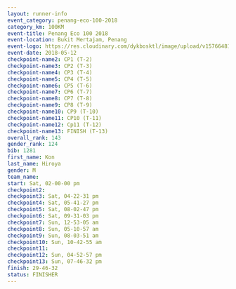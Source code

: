 ```yaml
--- 
layout: runner-info 
event_category: penang-eco-100-2018 
category_km: 100KM 
event-title: Penang Eco 100 2018 
event-location: Bukit Mertajam, Penang 
event-logo: https://res.cloudinary.com/dykbosktl/image/upload/v1576648106/Logo/Logo_lovxhg.jpg 
event-date: 2018-05-12 
checkpoint-name2: CP1 (T-2) 
checkpoint-name3: CP2 (T-3) 
checkpoint-name4: CP3 (T-4) 
checkpoint-name5: CP4 (T-5) 
checkpoint-name6: CP5 (T-6) 
checkpoint-name7: CP6 (T-7) 
checkpoint-name8: CP7 (T-8) 
checkpoint-name9: CP8 (T-9) 
checkpoint-name10: CP9 (T-10) 
checkpoint-name11: CP10 (T-11) 
checkpoint-name12: Cp11 (T-12) 
checkpoint-name13: FINISH (T-13) 
overall_rank: 143
gender_rank: 124
bib: 1281
first_name: Kon
last_name: Hiroya
gender: M
team_name: 
start: Sat, 02-00-00 pm
checkpoint2: 
checkpoint3: Sat, 04-22-31 pm
checkpoint4: Sat, 05-41-27 pm
checkpoint5: Sat, 08-02-47 pm
checkpoint6: Sat, 09-31-03 pm
checkpoint7: Sun, 12-53-05 am
checkpoint8: Sun, 05-10-57 am
checkpoint9: Sun, 08-03-51 am
checkpoint10: Sun, 10-42-55 am
checkpoint11: 
checkpoint12: Sun, 04-52-57 pm
checkpoint13: Sun, 07-46-32 pm
finish: 29-46-32
status: FINISHER
--- 
```

